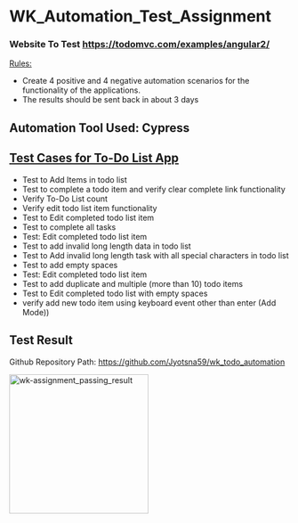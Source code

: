 # WK_Automation_Test_Assignment

### Website To Test  https://todomvc.com/examples/angular2/

<u> Rules:</u>
* Create 4 positive and 4 negative automation scenarios for the functionality of the applications.
* The results should be sent back in about 3 days

## Automation Tool Used: Cypress
## <u>Test Cases for To-Do List App </u>
* Test to Add Items in todo list
* Test to complete a todo item and verify clear complete link functionality
* Verify To-Do List count
* Verify edit todo list item functionality
* Test to Edit completed todo list item
* Test to complete all tasks
* Test: Edit completed todo list item
* Test to add invalid long length data in todo list
* Test to Add invalid long length task with all special characters in todo list
* Test to add empty spaces
* Test: Edit completed todo list item
* Test to add duplicate and multiple (more than 10) todo items
* Test to Edit completed todo list with empty spaces
* verify add new todo item using keyboard event other than enter (Add Mode))

## Test Result

Github Repository Path: https://github.com/Jyotsna59/wk_todo_automation

<img src="https://user-images.githubusercontent.com/100390389/173241588-4e49665a-b84d-41fd-915e-d6c6590dff6d.JPG" alt="wk-assignment_passing_result" width="250"/>
